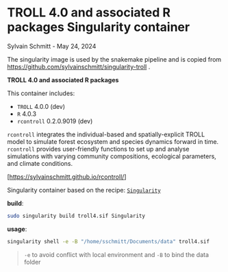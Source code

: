 # TROLL 4.0 and associated R packages Singularity container
Sylvain Schmitt -
May 24, 2024

The singularity image is used by the snakemake pipeline and is copied
from https://github.com/sylvainschmitt/singularity-troll .

**TROLL 4.0 and associated R packages**

This container includes:

- `TROLL` 4.0.0 (dev)
- `R` 4.0.3
- `rcontroll` 0.2.0.9019 (dev)

`rcontroll` integrates the individual-based and spatially-explicit TROLL
model to simulate forest ecosystem and species dynamics forward in time.
`rcontroll` provides user-friendly functions to set up and analyse
simulations with varying community compositions, ecological parameters,
and climate conditions.

\[<https://sylvainschmitt.github.io/rcontroll/>\]

Singularity container based on the recipe:
[`Singularity`](https://github.com/sylvainschmitt/singularity-troll/blob/main/Singularity)

**build**:

``` bash
sudo singularity build troll4.sif Singularity
```

**usage**:

``` bash
singularity shell -e -B "/home/sschmitt/Documents/data" troll4.sif 
```

> `-e` to avoid conflict with local environment and `-B` to bind the
> data folder
